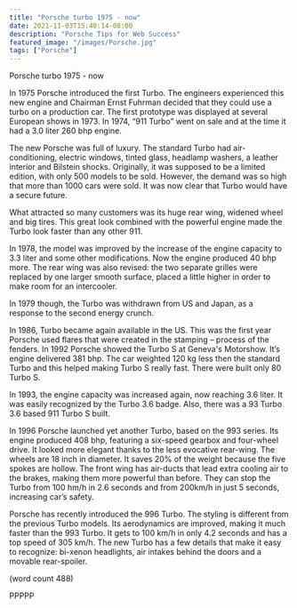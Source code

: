 ```yaml
---
title: "Porsche turbo 1975 - now"
date: 2021-11-03T15:40:14-08:00
description: "Porsche Tips for Web Success"
featured_image: "/images/Porsche.jpg"
tags: ["Porsche"]
---
```


Porsche turbo 1975 - now


In 1975 Porsche introduced the first Turbo. The engineers 
experienced this new engine and Chairman Ernst Fuhrman 
decided that they could use a turbo on a production car. The 
first prototype was displayed at several European shows in 
1973. In 1974, “911 Turbo” went on sale and at the time it had 
a 3.0 liter 260 bhp engine.
	
The new Porsche was full of luxury. The standard Turbo had 
air-conditioning, electric windows, tinted glass, headlamp washers, 
a leather interior and Bilstein shocks. Originally, it was supposed 
to be a limited edition, with only 500 models to be sold. However, 
the demand was so high that more than 1000 cars were sold. It was 
now clear that Turbo would have a secure future.
	
What attracted so many customers was its huge rear wing, widened 
wheel and big tires. This great look combined with the powerful engine 
made the Turbo look faster than any other 911.
	
In 1978, the model was improved by the increase of the engine 
capacity to 3.3 liter and some other modifications. Now the engine 
produced 40 bhp more. The rear wing was also revised: the two 
separate grilles were replaced by one larger smooth surface, placed 
a little higher in order to make room for an intercooler. 
	
In 1979 though, the Turbo was withdrawn from US and Japan, as a 
response to the second energy crunch.
	
In 1986, Turbo became again available in the US. This was the first 
year Porsche used flares that were created in the stamping – process 
of the fenders.  In 1992 Porsche showed the Turbo S at Geneva's 
Motorshow. It’s engine delivered 381 bhp. The car weighted 120 
kg less then the standard Turbo and this helped making Turbo S 
really fast. There were built only 80 Turbo S.
	
In 1993, the engine capacity was increased again, now reaching 3.6 
liter.  It was easily recognized by the Turbo 3.6 badge. Also, there was
a 93 Turbo 3.6 based 911 Turbo S built.
	
In 1996 Porsche launched yet another Turbo, based on the 993 series. 
Its engine produced 408 bhp, featuring a six-speed gearbox and 
four-wheel drive. It looked more elegant thanks to the less evocative 
rear-wing. The wheels are 18 inch in diameter. It saves 20% of the 
weight because the five spokes are hollow. The front wing has 
air-ducts that lead extra cooling air to the brakes, making them more 
powerful than before. They can stop the Turbo from 100 hm/h in 2.6 
seconds and from 200km/h in just 5 seconds, increasing car’s safety. 
	
Porsche has recently introduced the 996 Turbo. The styling is different 
from the previous Turbo models. Its aerodynamics are improved, making 
it much faster than the 993 Turbo. It gets to 100 km/h in only 4.2 
seconds and has a top speed of 305 km/h. The new Turbo has a few 
details that make it easy to recognize: bi-xenon headlights, air intakes 
behind the doors and a movable rear-spoiler.

(word count 488)

PPPPP

